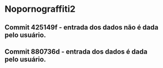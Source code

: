 # Nopornograffiti2

## Commit 425149f - entrada dos dados não é dada pelo usuário.
## Commit 880736d - entrada dos dados é dada pelo usuário.
